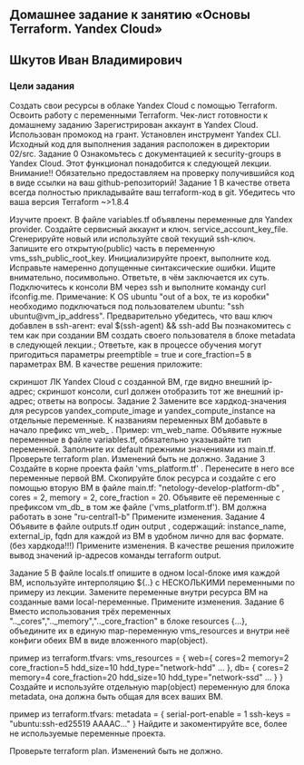 ## Домашнее задание к занятию «Основы Terraform. Yandex Cloud»

## Шкутов Иван Владимирович

### Цели задания
Создать свои ресурсы в облаке Yandex Cloud с помощью Terraform.
Освоить работу с переменными Terraform.
Чек-лист готовности к домашнему заданию
Зарегистрирован аккаунт в Yandex Cloud. Использован промокод на грант.
Установлен инструмент Yandex CLI.
Исходный код для выполнения задания расположен в директории 02/src.
Задание 0
Ознакомьтесь с документацией к security-groups в Yandex Cloud. Этот функционал понадобится к следующей лекции.
Внимание!! Обязательно предоставляем на проверку получившийся код в виде ссылки на ваш github-репозиторий!
Задание 1
В качестве ответа всегда полностью прикладывайте ваш terraform-код в git. Убедитесь что ваша версия Terraform ~>1.8.4

Изучите проект. В файле variables.tf объявлены переменные для Yandex provider.
Создайте сервисный аккаунт и ключ. service_account_key_file.
Сгенерируйте новый или используйте свой текущий ssh-ключ. Запишите его открытую(public) часть в переменную vms_ssh_public_root_key.
Инициализируйте проект, выполните код. Исправьте намеренно допущенные синтаксические ошибки. Ищите внимательно, посимвольно. Ответьте, в чём заключается их суть.
Подключитесь к консоли ВМ через ssh и выполните команду  curl ifconfig.me. Примечание: К OS ubuntu "out of a box, те из коробки" необходимо подключаться под пользователем ubuntu: "ssh ubuntu@vm_ip_address". Предварительно убедитесь, что ваш ключ добавлен в ssh-агент: eval $(ssh-agent) && ssh-add Вы познакомитесь с тем как при создании ВМ создать своего пользователя в блоке metadata в следующей лекции.;
Ответьте, как в процессе обучения могут пригодиться параметры preemptible = true и core_fraction=5 в параметрах ВМ.
В качестве решения приложите:

скриншот ЛК Yandex Cloud с созданной ВМ, где видно внешний ip-адрес;
скриншот консоли, curl должен отобразить тот же внешний ip-адрес;
ответы на вопросы.
Задание 2
Замените все хардкод-значения для ресурсов yandex_compute_image и yandex_compute_instance на отдельные переменные. К названиям переменных ВМ добавьте в начало префикс vm_web_ . Пример: vm_web_name.
Объявите нужные переменные в файле variables.tf, обязательно указывайте тип переменной. Заполните их default прежними значениями из main.tf.
Проверьте terraform plan. Изменений быть не должно.
Задание 3
Создайте в корне проекта файл 'vms_platform.tf' . Перенесите в него все переменные первой ВМ.
Скопируйте блок ресурса и создайте с его помощью вторую ВМ в файле main.tf: "netology-develop-platform-db" , cores  = 2, memory = 2, core_fraction = 20. Объявите её переменные с префиксом vm_db_ в том же файле ('vms_platform.tf'). ВМ должна работать в зоне "ru-central1-b"
Примените изменения.
Задание 4
Объявите в файле outputs.tf один output , содержащий: instance_name, external_ip, fqdn для каждой из ВМ в удобном лично для вас формате.(без хардкода!!!)
Примените изменения.
В качестве решения приложите вывод значений ip-адресов команды terraform output.

Задание 5
В файле locals.tf опишите в одном local-блоке имя каждой ВМ, используйте интерполяцию ${..} с НЕСКОЛЬКИМИ переменными по примеру из лекции.
Замените переменные внутри ресурса ВМ на созданные вами local-переменные.
Примените изменения.
Задание 6
Вместо использования трёх переменных ".._cores",".._memory",".._core_fraction" в блоке resources {...}, объедините их в единую map-переменную vms_resources и внутри неё конфиги обеих ВМ в виде вложенного map(object).

пример из terraform.tfvars:
vms_resources = {
  web={
    cores=2
    memory=2
    core_fraction=5
    hdd_size=10
    hdd_type="network-hdd"
    ...
  },
  db= {
    cores=2
    memory=4
    core_fraction=20
    hdd_size=10
    hdd_type="network-ssd"
    ...
  }
}
Создайте и используйте отдельную map(object) переменную для блока metadata, она должна быть общая для всех ваших ВМ.

пример из terraform.tfvars:
metadata = {
  serial-port-enable = 1
  ssh-keys           = "ubuntu:ssh-ed25519 AAAAC..."
}
Найдите и закоментируйте все, более не используемые переменные проекта.

Проверьте terraform plan. Изменений быть не должно.
